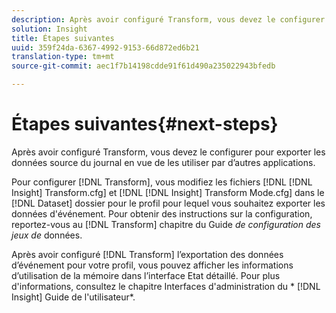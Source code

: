 ```yaml
---
description: Après avoir configuré Transform, vous devez le configurer pour exporter les données source du journal en vue de les utiliser par d’autres applications.
solution: Insight
title: Étapes suivantes
uuid: 359f24da-6367-4992-9153-66d872ed6b21
translation-type: tm+mt
source-git-commit: aec1f7b14198cdde91f61d490a235022943bfedb

---
```



# Étapes suivantes{#next-steps}

Après avoir configuré Transform, vous devez le configurer pour exporter les données source du journal en vue de les utiliser par d’autres applications.

Pour configurer [!DNL Transform], vous modifiez les fichiers [!DNL [!DNL Insight] Transform.cfg] et [!DNL [!DNL Insight] Transform Mode.cfg] dans le [!DNL Dataset] dossier pour le profil pour lequel vous souhaitez exporter les données d&#39;événement. Pour obtenir des instructions sur la configuration, reportez-vous au [!DNL Transform] chapitre du Guide *de configuration des jeux de* données.

Après avoir configuré [!DNL Transform] l’exportation des données d’événement pour votre profil, vous pouvez afficher les informations d’utilisation de la mémoire dans l’interface Etat détaillé. Pour plus d&#39;informations, consultez le chapitre Interfaces d&#39;administration du * [!DNL Insight] Guide de l&#39;utilisateur*.

